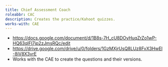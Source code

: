 ```yaml
---
title: Chief Assessment Coach 
roleabbr: CAC
description: Creates the practice/Kahoot quizzes.
works-with: CAE
---
```


* <https://docs.google.com/document/d/1B8s-7H_cU8DOyHuqZrZo1wP-HQ63qlFI7jp2zJmsRQc/edit>
* <https://drive.google.com/drive/u/0/folders/1GzMXjrUsQ8LUz8FvX3HwEl-8iV8X3vrE>
* Works with the CAE to create the questions and their versions.
